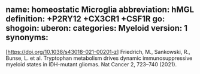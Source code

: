 name: homeostatic Microglia
abbreviation: hMGL
definition: +P2RY12 +CX3CR1 +CSF1R
go: 
shogoin: 
uberon: 
categories: Myeloid
version: 1 
synonyms:
---

[https://doi.org/10.1038/s43018-021-00201-z] Friedrich, M., Sankowski, R., Bunse, L. et al. Tryptophan metabolism drives dynamic immunosuppressive myeloid states in IDH-mutant gliomas. Nat Cancer 2, 723–740 (2021). 